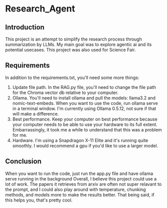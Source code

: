 # Research_Agent

## Introduction
This project is an attempt to simplify the research process through summarization by LLMs.
My main goal was to explore agentic ai and its potential usecases.
This project was also used for Science Fair.

## Requirements
In addition to the requirements.txt, you'll need some more things:

1. Update file path. In the RAG.py file, you'll need to change the file path for the Chroma vector db relative to your computer.
2. Ollama. You'll need to install ollama and pull the models: llama3.2 and nomic-text-embeds. When you want to use the code, run ollama serve in a terminal window. I'm currently using Ollama 0.5.12, not sure if that will make a difference.
3. Best performance. Keep your computer on best performance because your computer needs to be able to use your hardware to its full extent. Embarrassingly, it took me a while to understand that this was a problem for me.
4. Hardware. I'm using a Snapdragon X-11 Elite and it's running quite smoothly. I would recommend a gpu if you'd like to use a larger model.

## Conclusion
When you want to run the code, just run the app.py file and have ollama serve running in the background
Overall, I believe this project could use a lot of work. The papers it retrieves from arxiv are often not super relavant to the prompt, and I could also play around with temperature, chunking methods, and models more to make the results better. That being said, if this helps you, that's pretty cool.
